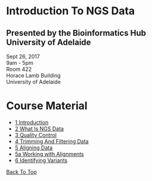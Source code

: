 # Introduction To NGS Data

## Presented by the Bioinformatics Hub <br> University of Adelaide

Sept 26, 2017  
9am - 5pm  
Room 422  
Horace Lamb Building  
University of Adelaide

# Course Material

- [1 Introduction](notes/Introduction)
- [2 What Is NGS Data](notes/raw_data)
- [3 Quality Control](notes/qc)
- [4 Trimming And Filtering Data](notes/filtering_sequence)
- [5 Aligning Data](notes/alignment)
- [5a Working with Alignments](notes/working_with_alignments)
- [6 Identifying Variants](notes/variant_calling)


[Back To Top](#introduction-to-ngs-data)
